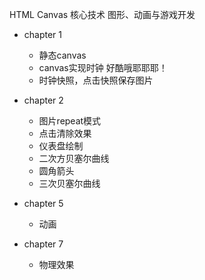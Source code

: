 HTML Canvas 核心技术 图形、动画与游戏开发
  - chapter 1 
      - 静态canvas
      - canvas实现时钟 好酷哦耶耶耶！
      - 时钟快照，点击快照保存图片

  - chapter 2
      - 图片repeat模式
      - 点击清除效果
      - 仪表盘绘制
      - 二次方贝塞尔曲线
      - 圆角箭头
      - 三次贝塞尔曲线

  - chapter 5
      - 动画

  - chapter 7
      - 物理效果